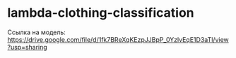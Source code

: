 # lambda-clothing-classification

Ссылка на модель: https://drive.google.com/file/d/1fk7BReXqKEzpJJBpP_0YzlvEqE1D3aTl/view?usp=sharing

